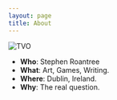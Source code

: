 ```yaml
---
layout: page
title: About
---
```


![TVO](http://41.media.tumblr.com/aa72ab602f7d999ee03e29258937b7f8/tumblr_nlunl5njhN1uqi2ffo1_1280.png)

- **Who**: Stephen Roantree
- **What**: Art, Games, Writing.
- **Where**: Dublin, Ireland.
- **Why**: The real question.
